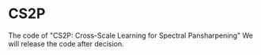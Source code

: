 # CS2P
The code of "CS2P: Cross-Scale Learning for Spectral Pansharpening"
We will release the code after decision.

